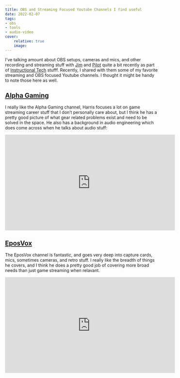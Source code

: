 ```yaml
---
title: OBS and Streaming Focused Youtube Channels I find useful
date: 2022-02-07
tags: 
- obs
- tools
- audio-video
cover:
    relative: true
    image: 
---
```


I've talking amount about OBS setups, cameras and mics, and other recording and streaming stuff with [Jim](https://bavatuesdays.com) and [Pilot](https://pilotirwin.com/) quite a bit recently as part of [Instructional Tech](https://bavatuesdays.com/reclaim-edtech/) stufff. Recently, I shared with them some of my favorite streaming and OBS focused Youtube channels. I thought it might be handy to note those here as well.

## [Alpha Gaming](https://www.youtube.com/channel/UCATWC1JSlhzmYeDbjnS8WwA)

I really like the Alpha Gaming channel, Harris focuses a lot on game streaming career stuff that I don’t personally care about, but I think he has a pretty good picture of what gear related problems exist and need to be solved in the space. He also has a background in audio engineering which does come across when he talks about audio stuff:

<iframe width="560" height="315" src="https://www.youtube.com/embed/rzgu5_a_pxc" title="YouTube video player" frameborder="0" allow="accelerometer; autoplay; clipboard-write; encrypted-media; gyroscope; picture-in-picture" allowfullscreen></iframe>

## [EposVox](https://www.youtube.com/channel/UCRBHiacaQb5S70pljtJYB2g)

The EposVox channel is fantastic, and goes very deep into capture cards, mics, sometimes cameras, and retro stuff. I really like the breadth of things he covers, and I think he does a pretty good job of covering more broad needs than just game streaming when relavant.

<iframe width="560" height="315" src="https://www.youtube.com/embed/4z00jbded0o" title="YouTube video player" frameborder="0" allow="accelerometer; autoplay; clipboard-write; encrypted-media; gyroscope; picture-in-picture" allowfullscreen></iframe>

